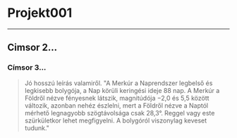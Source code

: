 # Projekt001
---
## Cimsor 2...
### Címsor 3...
> Jó hosszú leírás valamiről. "A Merkúr a Naprendszer legbelső és legkisebb bolygója, a Nap körüli keringési ideje 88 nap. A Merkúr a Földről nézve fényesnek látszik, magnitúdója −2,0 és 5,5 között változik, azonban nehéz észlelni, mert a Földről nézve a Naptól mérhető legnagyobb szögtávolsága csak 28,3°. Reggel vagy este szürkületkor lehet megfigyelni. A bolygóról viszonylag keveset tudunk."
